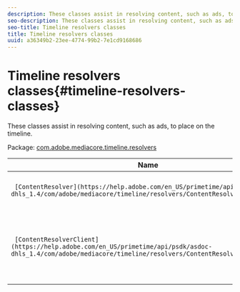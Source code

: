 ```yaml
---
description: These classes assist in resolving content, such as ads, to place on the timeline.
seo-description: These classes assist in resolving content, such as ads, to place on the timeline.
seo-title: Timeline resolvers classes
title: Timeline resolvers classes
uuid: a36349b2-23ee-4774-99b2-7e1cd9168686
---
```


# Timeline resolvers classes{#timeline-resolvers-classes}

These classes assist in resolving content, such as ads, to place on the timeline.

 Package: [com.adobe.mediacore.timeline.resolvers](https://help.adobe.com/en_US/primetime/api/psdk/asdoc-dhls_1.4/com/adobe/mediacore/timeline/resolvers/package-detail.html) 

|  Name  | Description  |
|---|---|
| ` [ContentResolver](https://help.adobe.com/en_US/primetime/api/psdk/asdoc-dhls_1.4/com/adobe/mediacore/timeline/resolvers/ContentResolver.html)`  | Base class for various content resolvers.  |
| ` [ContentResolverClient](https://help.adobe.com/en_US/primetime/api/psdk/asdoc-dhls_1.4/com/adobe/mediacore/timeline/resolvers/ContentResolverClient.html)`  | Interface used by content resolvers generators to communicate with TVSDK components.  |

